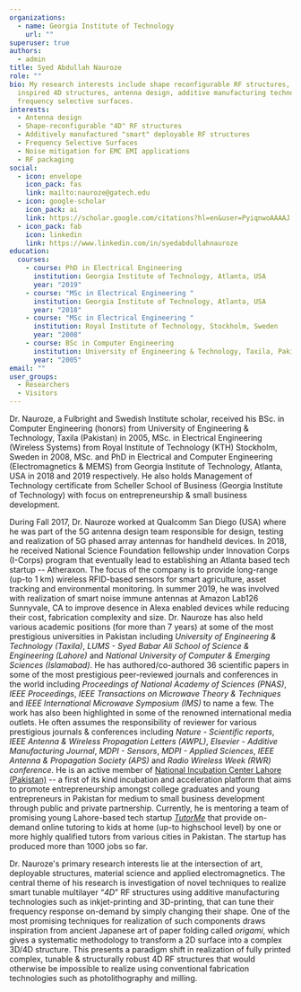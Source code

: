 ```yaml
---
organizations:
  - name: Georgia Institute of Technology
    url: ""
superuser: true
authors:
  - admin
title: Syed Abdullah Nauroze
role: ""
bio: My research interests include shape reconfigurable RF structures, origami
  inspired 4D structures, antenna design, additive manufacturing technologies &
  frequency selective surfaces.
interests:
  - Antenna design
  - Shape-reconfigurable "4D" RF structures
  - Additively manufactured "smart" deployable RF structures
  - Frequency Selective Surfaces
  - Noise mitigation for EMC EMI applications
  - RF packaging
social:
  - icon: envelope
    icon_pack: fas
    link: mailto:nauroze@gatech.edu
  - icon: google-scholar
    icon_pack: ai
    link: https://scholar.google.com/citations?hl=en&user=PyiqnwoAAAAJ
  - icon_pack: fab
    icon: linkedin
    link: https://www.linkedin.com/in/syedabdullahnauroze
education:
  courses:
    - course: PhD in Electrical Engineering
      institution: Georgia Institute of Technology, Atlanta, USA
      year: "2019"
    - course: "MSc in Electrical Engineering "
      institution: Georgia Institute of Technology, Atlanta, USA
      year: "2018"
    - course: "MSc in Electrical Engineering "
      institution: Royal Institute of Technology, Stockholm, Sweden
      year: "2008"
    - course: BSc in Computer Engineering
      institution: University of Engineering & Technology, Taxila, Pakistan
      year: "2005"
email: ""
user_groups:
  - Researchers
  - Visitors
---
```

Dr. Nauroze, a Fulbright and Swedish Institute scholar, received his BSc. in Computer Engineering (honors) from University of Engineering & Technology, Taxila (Pakistan) in 2005, MSc. in Electrical Engineering (Wireless Systems) from Royal Institute of Technology (KTH) Stockholm, Sweden in 2008, MSc. and PhD in Electrical and Computer Engineering (Electromagnetics & MEMS) from Georgia Institute of Technology, Atlanta, USA in 2018 and 2019 respectively. He also holds Management of Technology certificate from Scheller School of Business (Georgia Institute of Technology) with focus on entrepreneurship & small business development.

During Fall 2017, Dr. Nauroze worked at Qualcomm San Diego (USA) where he was part of the 5G antenna design team responsible for design, testing and realization of 5G phased array antennas for handheld devices. In 2018, he received National Science Foundation fellowship under Innovation Corps (I-Corps) program that eventually lead to establishing an Atlanta based tech startup -- Atheraxon. The focus of the company is to provide long-range (up-to 1 km) wireless RFID-based sensors for smart agriculture, asset tracking and environmental monitoring. In summer 2019, he was involved with realization of smart noise immune antennas at Amazon Lab126 Sunnyvale, CA to improve desence in Alexa enabled devices while reducing their cost, fabrication complexity and size. Dr. Nauroze has also held various academic positions (for more than 7 years) at some of the most prestigious universities in Pakistan including *University of Engineering & Technology (Taxila)*, *LUMS - Syed Babar Ali School of Science & Engineering (Lahore)* and *National University of Computer & Emerging Sciences (Islamabad)*. He has authored/co-authored 36 scientific papers in some of the most prestigious peer-reviewed journals and conferences in the world including *Proceedings of National Academy of Sciences (PNAS)*, *IEEE Proceedings*, *IEEE Transactions on Microwave Theory & Techniques* and *IEEE International Microwave Symposium (IMS)* to name a few. The work has also been highlighted in some of the renowned international media outlets. He often assumes the responsibility of reviewer for various prestigious journals & conferences including *Nature - Scientific reports*, *IEEE Antenna & Wireless Propagation Letters (AWPL)*, *Elsevier - Additive Manufacturing Journal*, *MDPI - Sensors*, *MDPI - Applied Sciences*, *IEEE Antenna & Propagation Society (APS)* and *Radio Wireless Week (RWR) conference*. He is an active member of [National Incubation Center Lahore (Pakistan)](https://niclahore.lums.edu.pk/) -- a first of its kind incubation and acceleration platform that aims to promote entrepreneurship amongst college graduates and young entrepreneurs in Pakistan for medium to small business development through public and private partnership. Currently, he is mentoring a team of promising young Lahore-based tech startup *[TutorMe](http://www.tutorme.pk)* that provide on-demand online tutoring to kids at home (up-to highschool level) by one or more highly qualified tutors from various cities in Pakistan. The startup has produced more than 1000 jobs so far.

Dr. Nauroze's primary research interests lie at the intersection of art, deployable structures, material science and applied electromagnetics. The central theme of his research is investigation of novel techniques to realize smart tunable multilayer “*4D*” RF structures using additive manufacturing technologies such as inkjet-printing and 3D-printing, that can tune their frequency response on-demand by simply changing their shape. One of the most promising techniques for realization of such components draws inspiration from ancient Japanese art of paper folding called *origami*, which gives a systematic methodology to transform a 2D surface into a complex 3D/4D structure. This presents a paradigm shift in realization of fully printed complex, tunable & structurally robust 4D RF structures that would otherwise be impossible to realize using conventional fabrication technologies such as photolithography and milling.